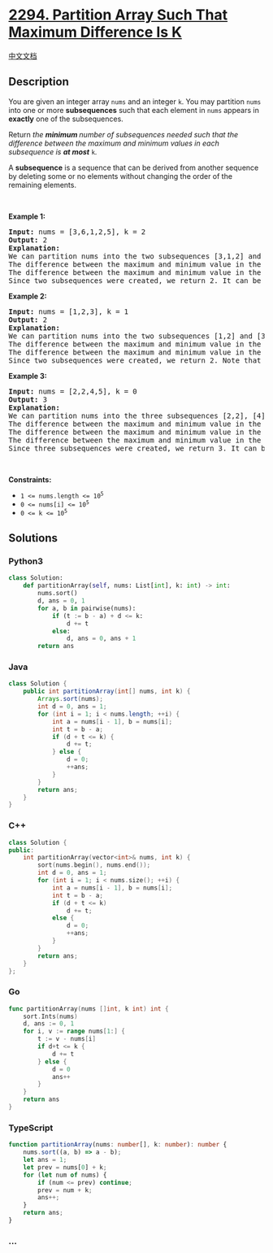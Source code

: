 # [2294. Partition Array Such That Maximum Difference Is K](https://leetcode.com/problems/partition-array-such-that-maximum-difference-is-k)

[中文文档](/solution/2200-2299/2294.Partition%20Array%20Such%20That%20Maximum%20Difference%20Is%20K/README.md)

## Description

<p>You are given an integer array <code>nums</code> and an integer <code>k</code>. You may partition <code>nums</code> into one or more <strong>subsequences</strong> such that each element in <code>nums</code> appears in <strong>exactly</strong> one of the subsequences.</p>

<p>Return <em>the <strong>minimum </strong>number of subsequences needed such that the difference between the maximum and minimum values in each subsequence is <strong>at most</strong> </em><code>k</code><em>.</em></p>

<p>A <strong>subsequence</strong> is a sequence that can be derived from another sequence by deleting some or no elements without changing the order of the remaining elements.</p>

<p>&nbsp;</p>
<p><strong class="example">Example 1:</strong></p>

<pre>
<strong>Input:</strong> nums = [3,6,1,2,5], k = 2
<strong>Output:</strong> 2
<strong>Explanation:</strong>
We can partition nums into the two subsequences [3,1,2] and [6,5].
The difference between the maximum and minimum value in the first subsequence is 3 - 1 = 2.
The difference between the maximum and minimum value in the second subsequence is 6 - 5 = 1.
Since two subsequences were created, we return 2. It can be shown that 2 is the minimum number of subsequences needed.
</pre>

<p><strong class="example">Example 2:</strong></p>

<pre>
<strong>Input:</strong> nums = [1,2,3], k = 1
<strong>Output:</strong> 2
<strong>Explanation:</strong>
We can partition nums into the two subsequences [1,2] and [3].
The difference between the maximum and minimum value in the first subsequence is 2 - 1 = 1.
The difference between the maximum and minimum value in the second subsequence is 3 - 3 = 0.
Since two subsequences were created, we return 2. Note that another optimal solution is to partition nums into the two subsequences [1] and [2,3].
</pre>

<p><strong class="example">Example 3:</strong></p>

<pre>
<strong>Input:</strong> nums = [2,2,4,5], k = 0
<strong>Output:</strong> 3
<strong>Explanation:</strong>
We can partition nums into the three subsequences [2,2], [4], and [5].
The difference between the maximum and minimum value in the first subsequences is 2 - 2 = 0.
The difference between the maximum and minimum value in the second subsequences is 4 - 4 = 0.
The difference between the maximum and minimum value in the third subsequences is 5 - 5 = 0.
Since three subsequences were created, we return 3. It can be shown that 3 is the minimum number of subsequences needed.
</pre>

<p>&nbsp;</p>
<p><strong>Constraints:</strong></p>

<ul>
	<li><code>1 &lt;= nums.length &lt;= 10<sup>5</sup></code></li>
	<li><code>0 &lt;= nums[i] &lt;= 10<sup>5</sup></code></li>
	<li><code>0 &lt;= k &lt;= 10<sup>5</sup></code></li>
</ul>

## Solutions

<!-- tabs:start -->

### **Python3**

```python
class Solution:
    def partitionArray(self, nums: List[int], k: int) -> int:
        nums.sort()
        d, ans = 0, 1
        for a, b in pairwise(nums):
            if (t := b - a) + d <= k:
                d += t
            else:
                d, ans = 0, ans + 1
        return ans
```

### **Java**

```java
class Solution {
    public int partitionArray(int[] nums, int k) {
        Arrays.sort(nums);
        int d = 0, ans = 1;
        for (int i = 1; i < nums.length; ++i) {
            int a = nums[i - 1], b = nums[i];
            int t = b - a;
            if (d + t <= k) {
                d += t;
            } else {
                d = 0;
                ++ans;
            }
        }
        return ans;
    }
}
```

### **C++**

```cpp
class Solution {
public:
    int partitionArray(vector<int>& nums, int k) {
        sort(nums.begin(), nums.end());
        int d = 0, ans = 1;
        for (int i = 1; i < nums.size(); ++i) {
            int a = nums[i - 1], b = nums[i];
            int t = b - a;
            if (d + t <= k)
                d += t;
            else {
                d = 0;
                ++ans;
            }
        }
        return ans;
    }
};
```

### **Go**

```go
func partitionArray(nums []int, k int) int {
	sort.Ints(nums)
	d, ans := 0, 1
	for i, v := range nums[1:] {
		t := v - nums[i]
		if d+t <= k {
			d += t
		} else {
			d = 0
			ans++
		}
	}
	return ans
}
```

### **TypeScript**

```ts
function partitionArray(nums: number[], k: number): number {
    nums.sort((a, b) => a - b);
    let ans = 1;
    let prev = nums[0] + k;
    for (let num of nums) {
        if (num <= prev) continue;
        prev = num + k;
        ans++;
    }
    return ans;
}
```

### **...**

```

```

<!-- tabs:end -->
